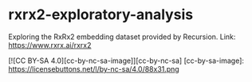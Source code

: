 # rxrx2-exploratory-analysis

Exploring the RxRx2 embedding dataset provided by Recursion. 
Link: https://www.rxrx.ai/rxrx2

[![CC BY-SA 4.0][cc-by-nc-sa-image]][cc-by-nc-sa]
[cc-by-sa-image]: https://licensebuttons.net/l/by-nc-sa/4.0/88x31.png
